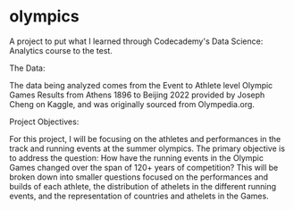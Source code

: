 # olympics
A project to put what I learned through Codecademy's Data Science: Analytics course to the test. 

The Data:

The data being analyzed comes from the Event to Athlete level Olympic Games Results from Athens 1896 to Beijing 2022 provided by Joseph Cheng on Kaggle, and was originally sourced from Olympedia.org.

Project Objectives:

For this project, I will be focusing on the athletes and performances in the track and running events at the summer olympics. The primary objective is to address the question: How have the running events in the Olympic Games changed over the span of 120+ years of competition? This will be broken down into smaller questions focused on the performances and builds of each athlete, the distribution of athelets in the different running events, and the representation of countries and athelets in the Games.
